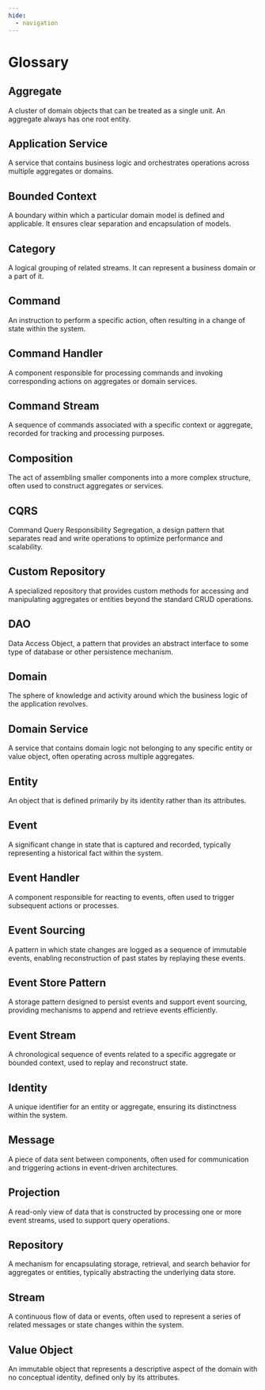 ```yaml
---
hide:
  - navigation
---
```


<!-- Show TOC on the left -->
<style>
    .md-sidebar--secondary {
        order: 0;
    }
</style>

# Glossary

## Aggregate
A cluster of domain objects that can be treated as a single unit. An aggregate always has one root entity.

## Application Service
A service that contains business logic and orchestrates operations across multiple aggregates or domains.

## Bounded Context
A boundary within which a particular domain model is defined and applicable. It ensures clear separation and encapsulation of models.

## Category
A logical grouping of related streams. It can represent a business domain or a part of it.

## Command
An instruction to perform a specific action, often resulting in a change of state within the system.

## Command Handler
A component responsible for processing commands and invoking corresponding actions on aggregates or domain services.

## Command Stream
A sequence of commands associated with a specific context or aggregate, recorded for tracking and processing purposes.

## Composition
The act of assembling smaller components into a more complex structure, often used to construct aggregates or services.

## CQRS
Command Query Responsibility Segregation, a design pattern that separates read and write operations to optimize performance and scalability.

## Custom Repository
A specialized repository that provides custom methods for accessing and manipulating aggregates or entities beyond the standard CRUD operations.

## DAO
Data Access Object, a pattern that provides an abstract interface to some type of database or other persistence mechanism.

## Domain
The sphere of knowledge and activity around which the business logic of the application revolves.

## Domain Service
A service that contains domain logic not belonging to any specific entity or value object, often operating across multiple aggregates.

## Entity
An object that is defined primarily by its identity rather than its attributes.

## Event
A significant change in state that is captured and recorded, typically representing a historical fact within the system.

## Event Handler
A component responsible for reacting to events, often used to trigger subsequent actions or processes.

## Event Sourcing
A pattern in which state changes are logged as a sequence of immutable events, enabling reconstruction of past states by replaying these events.

## Event Store Pattern
A storage pattern designed to persist events and support event sourcing, providing mechanisms to append and retrieve events efficiently.

## Event Stream
A chronological sequence of events related to a specific aggregate or bounded context, used to replay and reconstruct state.

## Identity
A unique identifier for an entity or aggregate, ensuring its distinctness within the system.

## Message
A piece of data sent between components, often used for communication and triggering actions in event-driven architectures.

## Projection
A read-only view of data that is constructed by processing one or more event streams, used to support query operations.

## Repository
A mechanism for encapsulating storage, retrieval, and search behavior for aggregates or entities, typically abstracting the underlying data store.

## Stream
A continuous flow of data or events, often used to represent a series of related messages or state changes within the system.

## Value Object
An immutable object that represents a descriptive aspect of the domain with no conceptual identity, defined only by its attributes.
